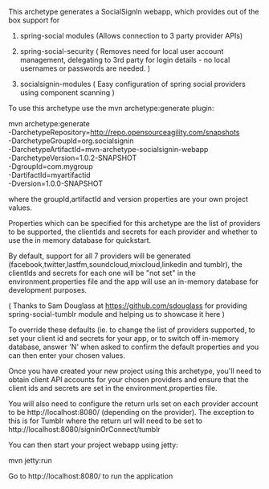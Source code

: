This archetype generates a SocialSignIn webapp, which provides out of the box support for

1) spring-social modules  (Allows connection to 3 party provider APIs)

2) spring-social-security ( Removes need for local user account management, delegating to 3rd party for login details - no
local usernames or passwords are needed. )

3) socialsignin-modules   ( Easy configuration of spring social providers using component scanning )


To use this archetype use the mvn archetype:generate plugin:

mvn archetype:generate \
-DarchetypeRepository=http://repo.opensourceagility.com/snapshots \
-DarchetypeGroupId=org.socialsignin  \
-DarchetypeArtifactId=mvn-archetype-socialsignin-webapp  \
-DarchetypeVersion=1.0.2-SNAPSHOT \
-DgroupId=com.mygroup \
-DartifactId=myartifactid \
-Dversion=1.0.0-SNAPSHOT 

where the groupId,artifactId and version properties are your own project values.

Properties which can be specified for this archetype are the list of providers to be supported, 
the clientIds and secrets for each provider and whether to use the in memory database for quickstart.

By default, support for all 7 providers will be generated (facebook,twitter,lastfm,soundcloud,mixcloud,linkedin and tumblr),
the clientIds and secrets for each one will be "not set" in the environment.properties file and the app will
use an in-memory database for development purposes. 

( Thanks to Sam Douglass at https://github.com/sdouglass for providing spring-social-tumblr module and helping us to showcase it here )

To override these defaults (ie. to change the list of providers supported, to set your client id and secrets for 
your app, or to switch off in-memory database, answer 'N' when asked to confirm the default properties and you
can then enter your chosen values.


Once you have created your new project using this archetype, you'll need to obtain client API accounts for your chosen
providers and ensure that the client ids and secrets are set in the environment.properties file.  

You will also need to configure the return urls set on each provider account to be http://localhost:8080/ 
(depending on the provider).  The exception to this is for Tumblr where the return url will need to be set to 
http://localhost:8080/signinOrConnect/tumblr

You can then start your project webapp using jetty:

mvn jetty:run

Go to http://localhost:8080/ to run the application


